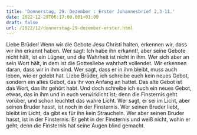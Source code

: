 ```yaml
---
title: 'Donnerstag, 29. Dezember : Erster Johannesbrief 2,3-11.'
date: 2022-12-29T06:17:00.001+01:00
draft: false
url: /2022/12/donnerstag-29-dezember-erster.html
---
```


Liebe Brüder! Wenn wir die Gebote Jesu Christi halten, erkennen wir, dass wir ihn erkannt haben. Wer sagt: Ich habe ihn erkannt!, aber seine Gebote nicht hält, ist ein Lügner, und die Wahrheit ist nicht in ihm. Wer sich aber an sein Wort hält, in dem ist die Gottesliebe wahrhaft vollendet. Wir erkennen daran, dass wir in ihm sind. Wer sagt, dass er in ihm bleibt, muss auch leben, wie er gelebt hat. Liebe Brüder, ich schreibe euch kein neues Gebot, sondern ein altes Gebot, das ihr von Anfang an hattet. Das alte Gebot ist das Wort, das ihr gehört habt. Und doch schreibe ich euch ein neues Gebot, etwas, das in ihm und in euch verwirklicht ist; denn die Finsternis geht vorüber, und schon leuchtet das wahre Licht. Wer sagt, er sei im Licht, aber seinen Bruder hasst, ist noch in der Finsternis. Wer seinen Bruder liebt, bleibt im Licht; da gibt es für ihn kein Straucheln. Wer aber seinen Bruder hasst, ist in der Finsternis. Er geht in der Finsternis und weiß nicht, wohin er geht; denn die Finsternis hat seine Augen blind gemacht.
